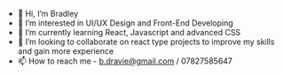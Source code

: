 - 👋 Hi, I’m Bradley
- 👀 I’m interested in UI/UX Design and Front-End Developing
- 🌱 I’m currently learning React, Javascript and advanced CSS
- 💞️ I’m looking to collaborate on react type projects to improve my skills and gain more experience
- 📫 How to reach me - b.dravie@gmail.com / 07827585647
